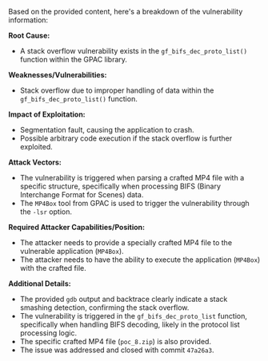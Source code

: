 Based on the provided content, here's a breakdown of the vulnerability information:

**Root Cause:**
- A stack overflow vulnerability exists in the `gf_bifs_dec_proto_list()` function within the GPAC library.

**Weaknesses/Vulnerabilities:**
- Stack overflow due to improper handling of data within the `gf_bifs_dec_proto_list()` function.

**Impact of Exploitation:**
- Segmentation fault, causing the application to crash.
- Possible arbitrary code execution if the stack overflow is further exploited.

**Attack Vectors:**
- The vulnerability is triggered when parsing a crafted MP4 file with a specific structure, specifically when processing BIFS (Binary Interchange Format for Scenes) data.
- The `MP4Box` tool from GPAC is used to trigger the vulnerability through the `-lsr` option.

**Required Attacker Capabilities/Position:**
- The attacker needs to provide a specially crafted MP4 file to the vulnerable application (`MP4Box`).
- The attacker needs to have the ability to execute the application (`MP4Box`) with the crafted file.

**Additional Details:**
- The provided `gdb` output and backtrace clearly indicate a stack smashing detection, confirming the stack overflow.
- The vulnerability is triggered in the `gf_bifs_dec_proto_list` function, specifically when handling BIFS decoding, likely in the protocol list processing logic.
- The specific crafted MP4 file (`poc_8.zip`) is also provided.
- The issue was addressed and closed with commit `47a26a3`.